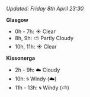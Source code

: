 *Updated: Friday 8th April 23:30*

**Glasgow**

* 0h - 7h: :sunny: Clear
* 8h, 9h: :partly_sunny: Partly Cloudy
* 10h, 11h: :sunny: Clear

**Kissonerga**

* 2h - 9h: :cloud: Cloudy
* 10h: :cyclone: Windy (:cloud:)
* 11h - 13h: :cyclone: Windy (:partly_sunny:)
